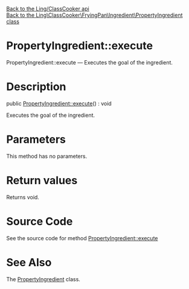 [Back to the Ling/ClassCooker api](https://github.com/lingtalfi/ClassCooker/blob/master/doc/api/Ling/ClassCooker.md)<br>
[Back to the Ling\ClassCooker\FryingPan\Ingredient\PropertyIngredient class](https://github.com/lingtalfi/ClassCooker/blob/master/doc/api/Ling/ClassCooker/FryingPan/Ingredient/PropertyIngredient.md)


PropertyIngredient::execute
================



PropertyIngredient::execute — Executes the goal of the ingredient.




Description
================


public [PropertyIngredient::execute](https://github.com/lingtalfi/ClassCooker/blob/master/doc/api/Ling/ClassCooker/FryingPan/Ingredient/PropertyIngredient/execute.md)() : void




Executes the goal of the ingredient.




Parameters
================

This method has no parameters.


Return values
================

Returns void.








Source Code
===========
See the source code for method [PropertyIngredient::execute](https://github.com/lingtalfi/ClassCooker/blob/master/FryingPan/Ingredient/PropertyIngredient.php#L24-L48)


See Also
================

The [PropertyIngredient](https://github.com/lingtalfi/ClassCooker/blob/master/doc/api/Ling/ClassCooker/FryingPan/Ingredient/PropertyIngredient.md) class.



